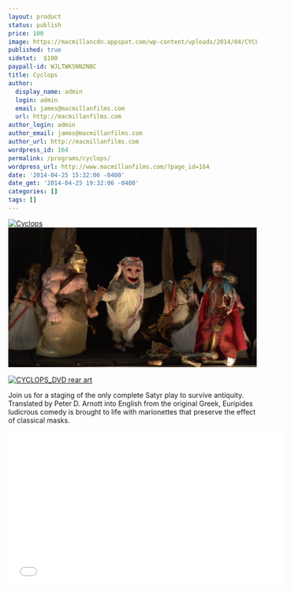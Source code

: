```yaml
---
layout: product
status: publish
price: 100
image: https://macmillancdn.appspot.com/wp-content/uploads/2014/04/CYCLOPS_DVD-rear-art-713x1024.jpg
published: true
sidetxt:  $100
paypall-id: WJLTWK5NN2NBC
title: Cyclops
author:
  display_name: admin
  login: admin
  email: james@macmillanfilms.com
  url: http://macmillanfilms.com
author_login: admin
author_email: james@macmillanfilms.com
author_url: http://macmillanfilms.com
wordpress_id: 164
permalink: /programs/cyclops/
wordpress_url: http://www.macmillanfilms.com/?page_id=164
date: '2014-04-25 15:32:06 -0400'
date_gmt: '2014-04-25 19:32:06 -0400'
categories: []
tags: []
---
```


<a href="https://macmillancdn.appspot.com/wp-content/uploads/2014/04/3DCyclops.jpg"><img class="alignnone size-large wp-image-154" src="https://macmillancdn.appspot.com/wp-content/uploads/2014/04/3DCyclops-872x1024.jpg" alt=" Cyclops" width="604" height="709" /></a>
![Cyclops Greek Drama](/image/Cyclops_Greek_Drama_Cast.jpg)

<p><a href="https://macmillancdn.appspot.com/wp-content/uploads/2014/04/CYCLOPS_DVD-rear-art.jpg"><img class="alignnone size-large wp-image-333" src="https://macmillancdn.appspot.com/wp-content/uploads/2014/04/CYCLOPS_DVD-rear-art-713x1024.jpg" alt="CYCLOPS_DVD rear art" width="604" height="867" /></a></p>

Join us for a staging of the only complete Satyr play to survive antiquity. Translated by Peter D. Arnott into English from the original Greek,  Euripides ludicrous comedy is brought to life with marionettes that preserve the effect of classical masks.

<p><iframe src="//www.youtube.com/embed/NUMJQ9ILtr4" width="560" height="315" frameborder="0" allowfullscreen="allowfullscreen"></iframe></p>
